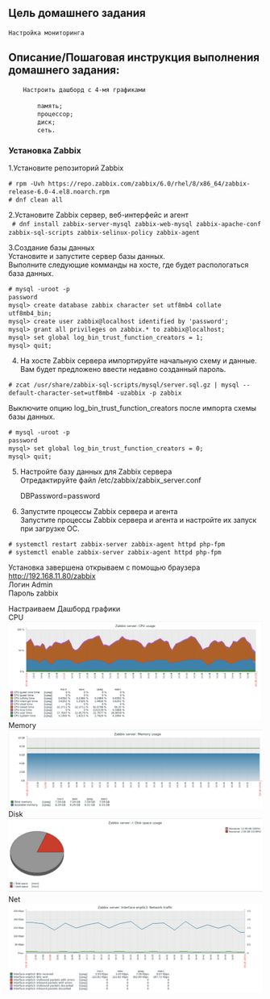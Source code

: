 Цель домашнего задания
----------------------

    Настройка мониторинга

Описание/Пошаговая инструкция выполнения домашнего задания:
-----------------------------------------------------------
```
    Настроить дашборд с 4-мя графиками

        память;
        процессор;
        диск;
        сеть.
```

### Установка Zabbix

1.Установите репозиторий Zabbix    
```
# rpm -Uvh https://repo.zabbix.com/zabbix/6.0/rhel/8/x86_64/zabbix-release-6.0-4.el8.noarch.rpm
# dnf clean all
```
2.Установите Zabbix сервер, веб-интерфейс и агент    
`` # dnf install zabbix-server-mysql zabbix-web-mysql zabbix-apache-conf zabbix-sql-scripts zabbix-selinux-policy zabbix-agent``    

3.Создание базы данных    
Установите и запустите сервер базы данных.    
Выполните следующие комманды на хосте, где будет распологаться база данных.
```
# mysql -uroot -p
password
mysql> create database zabbix character set utf8mb4 collate utf8mb4_bin;
mysql> create user zabbix@localhost identified by 'password';
mysql> grant all privileges on zabbix.* to zabbix@localhost;
mysql> set global log_bin_trust_function_creators = 1;
mysql> quit;
```

4. На хосте Zabbix сервера импортируйте начальную схему и данные. Вам будет предложено ввести недавно созданный пароль.    
```
# zcat /usr/share/zabbix-sql-scripts/mysql/server.sql.gz | mysql --default-character-set=utf8mb4 -uzabbix -p zabbix    
```
Выключите опцию log_bin_trust_function_creators после импорта схемы базы данных.    
```
# mysql -uroot -p
password
mysql> set global log_bin_trust_function_creators = 0;
mysql> quit;
```

5. Настройте базу данных для Zabbix сервера    
Отредактируйте файл /etc/zabbix/zabbix_server.conf    

    DBPassword=password    

6.  Запустите процессы Zabbix сервера и агента    
Запустите процессы Zabbix сервера и агента и настройте их запуск при загрузке ОС.    
```
# systemctl restart zabbix-server zabbix-agent httpd php-fpm
# systemctl enable zabbix-server zabbix-agent httpd php-fpm
```
Установка завершена открываем с помощью браузера http://192.168.11.80/zabbix    
Логин    Admin    
Пароль   zabbix    

Настраиваем Дашборд графики    
CPU
![Иллюстрация к проекту](https://github.com/aleksandr1895/Otus-Administrator-Linux-Professional/blob/master/homework21_zabbix/cpu_usage.png)
Memory
![Иллюстрация к проекту](https://github.com/aleksandr1895/Otus-Administrator-Linux-Professional/blob/master/homework21_zabbix/memory_usage.png)
Disk
![Иллюстрация к проекту](https://github.com/aleksandr1895/Otus-Administrator-Linux-Professional/blob/master/homework21_zabbix/disk_usage.png)
Net 
![Иллюстрация к проекту](https://github.com/aleksandr1895/Otus-Administrator-Linux-Professional/blob/master/homework21_zabbix/net_enp0s3.png)





 

